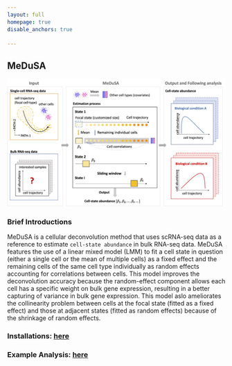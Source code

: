 ```yaml
---
layout: full
homepage: true
disable_anchors: true

---
```

## MeDuSA
![iDEA\_pipeline](Overview2.jpg)

### Brief Introductions
MeDuSA is a cellular deconvolution method that uses scRNA-seq data as a reference to estimate `cell-state abundance` in bulk RNA-seq data. MeDuSA features the use of a linear mixed model (LMM) to fit a cell state in question (either a single cell or the mean of multiple cells) as a fixed effect and the remaining cells of the same cell type individually as random effects accounting for correlations between cells. This model improves the deconvolution accuracy because the random-effect component allows each cell has a specific weight on bulk gene expression, resulting in a better capturing of variance in bulk gene expression. This model aslo ameliorates the collinearity problem between cells at the focal state (fitted as a fixed effect) and those at adjacent states (fitted as random effects) because of the shrinkage of random effects.

### Installations: [here](https://github.com/LeonSong1995/MeDuSA)

### Example Analysis: [here](https://github.com/LeonSong1995/MeDuSA)
